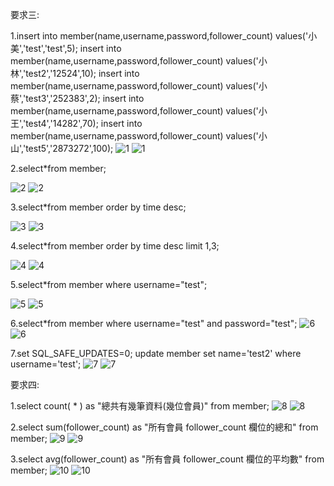 要求三:

1.insert into member(name,username,password,follower_count) values('小美','test','test',5);
insert into member(name,username,password,follower_count) values('小林','test2','12524',10);
insert into member(name,username,password,follower_count) values('小蔡','test3','252383',2);
insert into member(name,username,password,follower_count) values('小王','test4','14282',70);
insert into member(name,username,password,follower_count) values('小山','test5','2873272',100);
![1](https://user-images.githubusercontent.com/106290448/197399620-33e3fd2e-1b8a-410c-a3e0-c4186a2598d6.png)
![1](https://user-images.githubusercontent.com/106290448/197401874-7d80e0fb-7ad3-4bbc-be6d-9e716b9d0a51.png)



2.select*from member;

![2](https://user-images.githubusercontent.com/106290448/197399641-54f75ae2-9a8e-482b-a1b1-50c429a57bf8.png)
![2](https://user-images.githubusercontent.com/106290448/197401882-1330fe9f-20df-4de1-9fbb-27d7303ad463.png)


3.select*from member order by time desc;

![3](https://user-images.githubusercontent.com/106290448/197399691-5fdb6fe3-d3af-4f4a-804b-4d8715b2a462.png)
![3](https://user-images.githubusercontent.com/106290448/197401663-013193bd-737b-4b5e-bda0-01f2cd61308b.png)


4.select*from member order by time desc limit 1,3;

![4](https://user-images.githubusercontent.com/106290448/197399697-ba157949-0821-4e0b-9f13-03a9a135e758.png)
![4](https://user-images.githubusercontent.com/106290448/197401666-6f6e6ab9-0141-4ef9-9390-7b82a2b5a1a2.png)


5.select*from member where username="test";

![5](https://user-images.githubusercontent.com/106290448/197399705-300840f2-c73f-4ace-8f16-292756615058.png)
![5](https://user-images.githubusercontent.com/106290448/197401673-82d08af6-a80c-448b-b3d8-04748a43d771.png)


6.select*from member where username="test" and password="test";
![6](https://user-images.githubusercontent.com/106290448/197399716-cf7667e8-daca-42cf-9de1-aaaf8fb66816.png)
![6](https://user-images.githubusercontent.com/106290448/197401680-a3cd9da5-fb01-4a94-87ee-045e810458f7.png)


7.set SQL_SAFE_UPDATES=0;
update member set name='test2' where username='test';
![7](https://user-images.githubusercontent.com/106290448/197399729-f6c9700f-de7f-4e00-9655-e43c29306dbb.png)
![7](https://user-images.githubusercontent.com/106290448/197401689-e80230f0-a4d5-472b-b02a-0a7971b95b0a.png)


要求四:

1.select count( * ) as "總共有幾筆資料(幾位會員)" from member;
![8](https://user-images.githubusercontent.com/106290448/197399738-1b501a7d-9cef-493f-abf1-dbe13ca29da5.png)
![8](https://user-images.githubusercontent.com/106290448/197401695-2b272ec5-fa6e-4b30-bf1c-c7d9e52f8d10.png)


2.select sum(follower_count) as "所有會員 follower_count 欄位的總和" from member;
![9](https://user-images.githubusercontent.com/106290448/197399742-ce705e83-d71b-4a02-9305-28141dd7ca87.png)
![9](https://user-images.githubusercontent.com/106290448/197401702-2486827f-f7b3-4e09-928c-7a2acf4ead2a.png)


3.select avg(follower_count) as "所有會員 follower_count 欄位的平均數" from member;
![10](https://user-images.githubusercontent.com/106290448/197399747-2c2c025f-5ef3-42fa-82ad-3b1137b69e04.png)
![10](https://user-images.githubusercontent.com/106290448/197401708-bbd6e8da-0c5b-42de-bfc4-31e489159574.png)

